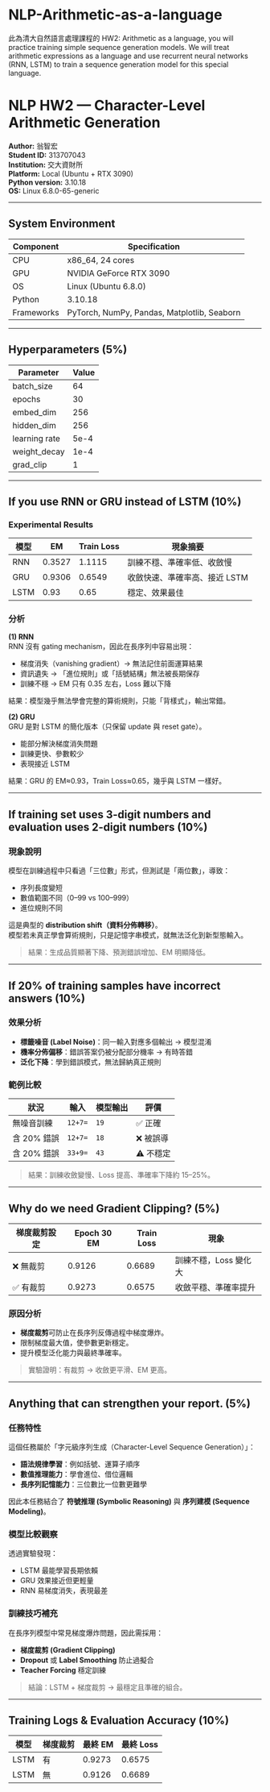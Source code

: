 # NLP-Arithmetic-as-a-language
此為清大自然語言處理課程的 HW2: Arithmetic as a language, you will practice training simple sequence generation models. We will treat arithmetic expressions as a language and use recurrent neural networks (RNN, LSTM) to train a sequence generation model for this special language. 

# NLP HW2 — Character-Level Arithmetic Generation  
**Author:** 翁智宏  
**Student ID:** 313707043  
**Institution:** 交大資財所  
**Platform:** Local (Ubuntu + RTX 3090)  
**Python version:** 3.10.18  
**OS:** Linux 6.8.0-65-generic  

---

## System Environment  
| Component | Specification |
|------------|---------------|
| CPU | x86_64, 24 cores |
| GPU | NVIDIA GeForce RTX 3090 |
| OS | Linux (Ubuntu 6.8.0) |
| Python | 3.10.18 |
| Frameworks | PyTorch, NumPy, Pandas, Matplotlib, Seaborn |

---

## Hyperparameters (5%)  

| Parameter | Value |
|------------|--------|
| batch_size | 64 |
| epochs | 30 |
| embed_dim | 256 |
| hidden_dim | 256 |
| learning rate | 5e-4 |
| weight_decay | 1e-4 |
| grad_clip | 1 |

---

## If you use RNN or GRU instead of LSTM (10%)

### Experimental Results

| 模型 | EM | Train Loss | 現象摘要 |
|------|----|-------------|-----------|
| RNN | 0.3527 | 1.1115 | 訓練不穩、準確率低、收斂慢 |
| GRU | 0.9306 | 0.6549 | 收斂快速、準確率高、接近 LSTM |
| LSTM | 0.93 | 0.65 | 穩定、效果最佳 |

### 分析  
**(1) RNN**  
RNN 沒有 gating mechanism，因此在長序列中容易出現：  
- 梯度消失（vanishing gradient）→ 無法記住前面運算結果  
- 資訊遺失 → 「進位規則」或「括號結構」無法被長期保存  
- 訓練不穩 → EM 只有 0.35 左右，Loss 難以下降  

結果：模型幾乎無法學會完整的算術規則，只能「背樣式」，輸出常錯。  

**(2) GRU**  
GRU 是對 LSTM 的簡化版本（只保留 update 與 reset gate）。  
- 能部分解決梯度消失問題  
- 訓練更快、參數較少  
- 表現接近 LSTM  

結果：GRU 的 EM≈0.93，Train Loss≈0.65，幾乎與 LSTM 一樣好。  

---

## If training set uses 3-digit numbers and evaluation uses 2-digit numbers (10%)

### 現象說明
模型在訓練過程中只看過「三位數」形式，但測試是「兩位數」，導致：
- 序列長度變短  
- 數值範圍不同（0–99 vs 100–999）  
- 進位規則不同  

這是典型的 **distribution shift（資料分佈轉移）**。  
模型若未真正學會算術規則，只是記憶字串模式，就無法泛化到新型態輸入。  

> 結果：生成品質顯著下降、預測錯誤增加、EM 明顯降低。  

---

## If 20% of training samples have incorrect answers (10%)

### 效果分析
- **標籤噪音 (Label Noise)**：同一輸入對應多個輸出 → 模型混淆  
- **機率分佈偏移**：錯誤答案仍被分配部分機率 → 有時答錯  
- **泛化下降**：學到錯誤模式，無法歸納真正規則  

### 範例比較

| 狀況 | 輸入 | 模型輸出 | 評價 |
|------|--------|------------|--------|
| 無噪音訓練 | `12+7=` | `19` | ✅ 正確 |
| 含 20% 錯誤 | `12+7=` | `18` | ❌ 被誤導 |
| 含 20% 錯誤 | `33+9=` | `43` | ⚠️ 不穩定 |

> 結果：訓練收斂變慢、Loss 提高、準確率下降約 15–25%。  

---

## Why do we need Gradient Clipping? (5%)

| 梯度裁剪設定 | Epoch 30 EM | Train Loss | 現象 |
|---------------|-------------|-------------|--------|
| ❌ 無裁剪 | 0.9126 | 0.6689 | 訓練不穩，Loss 變化大 |
| ✅ 有裁剪 | 0.9273 | 0.6575 | 收斂平穩、準確率提升 |

### 原因分析
- **梯度裁剪**可防止在長序列反傳過程中梯度爆炸。  
- 限制梯度最大值，使參數更新穩定。  
- 提升模型泛化能力與最終準確率。  

> 實驗證明：有裁剪 → 收斂更平滑、EM 更高。

---

## Anything that can strengthen your report. (5%)

### 任務特性
這個任務屬於「字元級序列生成（Character-Level Sequence Generation）」：
- **語法規律學習**：例如括號、運算子順序  
- **數值推理能力**：學會進位、借位邏輯  
- **長序列記憶能力**：三位數比一位數更難學  

因此本任務結合了 **符號推理 (Symbolic Reasoning)** 與 **序列建模 (Sequence Modeling)**。  

### 模型比較觀察
透過實驗發現：
- LSTM 最能學習長期依賴  
- GRU 效果接近但更輕量  
- RNN 易梯度消失，表現最差  

### 訓練技巧補充
在長序列模型中常見梯度爆炸問題，因此需採用：
- **梯度裁剪 (Gradient Clipping)**  
- **Dropout** 或 **Label Smoothing** 防止過擬合  
- **Teacher Forcing** 穩定訓練  

> 結論：LSTM + 梯度裁剪 → 最穩定且準確的組合。

---

## Training Logs & Evaluation Accuracy (10%)

| 模型 | 梯度裁剪 | 最終 EM | 最終 Loss |
|------|------------|----------|------------|
| LSTM | 有 | 0.9273 | 0.6575 |
| LSTM | 無 | 0.9126 | 0.6689 |


